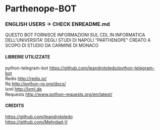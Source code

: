 # Parthenope-BOT 
### ENGLISH USERS -> CHECK ENREADME.md

  QUESTO BOT FORNISCE INFORMAZIONI SUL CDL IN INFORMATICA DELL'UNIVERSITA' DEGLI STUDI DI NAPOLI "PARTHENOPE"
  CREATO A SCOPO DI STUDIO DA CARMINE DI MONACO
#### LIBRERIE UTILIZZATE
python-telegram-bot  https://github.com/leandrotoledo/python-telegram-bot <br>
Redis http://redis.io/ <br>
Rq http://python-rq.org/docs/ <br>
lxml http://lxml.de <br>
Requests http://www.python-requests.org/en/latest/ <br>

#### CREDITS
https://github.com/leandrotoledo <br>
https://github.com/Mehrdad-V <br>

